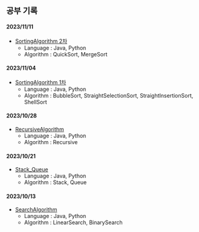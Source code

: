 ## 공부 기록

#### 2023/11/11
- [SortingAlgorithm 2차](SortingAlgorithm2/)
  - Language : Java, Python
  - Algorithm : QuickSort, MergeSort

#### 2023/11/04
- [SortingAlgorithm 1차](SortingAlgorithm/)
  - Language : Java, Python
  - Algorithm : BubbleSort, StraightSelectionSort, StraightInsertionSort, ShellSort

#### 2023/10/28
- [RecursiveAlgorithm](RecursiveAlgorithm/)
  - Language : Java, Python
  - Algorithm : Recursive

#### 2023/10/21
- [Stack_Queue](Stack_Queue/)
  - Language : Java, Python
  - Algorithm : Stack, Queue

#### 2023/10/13
- [SearchAlgorithm](SearchAlgorithm/)
  - Language : Java, Python
  - Algorithm : LinearSearch, BinarySearch 

